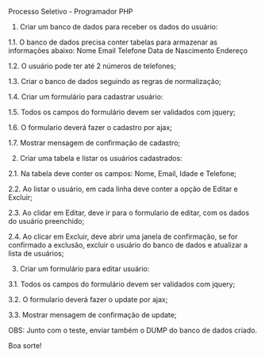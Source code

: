 Processo Seletivo - Programador PHP

1. Criar um banco de dados para receber os dados do usuário:

1.1. O banco de dados precisa conter tabelas para armazenar as informações abaixo:
		Nome
		Email
		Telefone
		Data de Nascimento
		Endereço		
		
1.2. O usuário pode ter até 2 números de telefones;	

1.3. Criar o banco de dados seguindo as regras de normalização;


1.4. Criar um formulário para cadastrar usuário:

1.5. Todos os campos do formulário devem ser validados com jquery;

1.6. O formulario deverá fazer o cadastro por ajax;	

1.7. Mostrar mensagem de confirmação de cadastro;

	
2. Criar uma tabela e listar os usuários cadastrados:

2.1. Na tabela deve conter os campos: Nome, Email, Idade e Telefone;

2.2. Ao listar o usuário, em cada linha deve conter a opção de Editar e Excluir;

2.3. Ao clidar em Editar, deve ir para o formulario de editar, com os dados do usuário preenchido;

2.4. Ao clicar em Excluir, deve abrir uma janela de confirmação, se for confirmado a exclusão, excluir o usuário do banco de dados e atualizar a lista de usuários;	

	
3. Criar um formulário para editar usuário:

3.1. Todos os campos do formulário devem ser validados com jquery;

3.2. O formulario deverá fazer o update por ajax;

3.3. Mostrar mensagem de confirmação de update;


OBS: Junto com o teste, enviar também o DUMP do banco de dados criado.

	
Boa sorte!   
